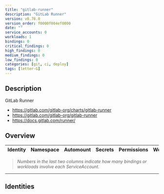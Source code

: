 ```yaml
---
title: "gitlab-runner"
description: "GitLab Runner"
version: v0.78.0
version_order: f0000f004ef0000
date: ""
service_accounts: 0
workloads: 1
bindings: 0
critical_findings: 0
high_findings: 0
medium_findings: 0
low_findings: 0
categories: [git, ci, deploy]
tags: [letter-G]
---
```


## Description

GitLab Runner

- https://gitlab.com/gitlab-org/charts/gitlab-runner
- https://gitlab.com/gitlab-org/gitlab-runner
- https://docs.gitlab.com/runner/

## Overview

| Identity | Namespace | Automount | Secrets | Permissions | Workloads | Risk |
| -------- | --------- | --------- | ------- | ----------- | --------- | ---- |

> _Numbers in the last two columns indicate how many bindings or workloads involve each ServiceAccount._

---

## Identities
